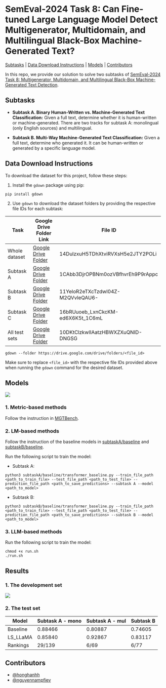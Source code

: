 # SemEval-2024 Task 8: Can Fine-tuned Large Language Model Detect Multigenerator, Multidomain, and Multilingual Black-Box Machine-Generated Text?


[Subtasks](#subtasks) | [Data Download Instructions](#data_format) | [Models](#models) | [Contributors](#contributors)

In this repo, we provide our solution to solve two subtasks of [SemEval-2024 Task 8: Multigenerator, Multidomain, and Multilingual Black-Box Machine-Generated Text Detection](https://github.com/mbzuai-nlp/SemEval2024-task8).

## Subtasks

- **Subtask A. Binary Human-Written vs. Machine-Generated Text Classification:** Given a full text, determine whether it is human-written or machine-generated. There are two tracks for subtask A: monolingual (only English sources) and multilingual.

- **Subtask B. Multi-Way Machine-Generated Text Classification:** Given a full text, determine who generated it. It can be human-written or generated by a specific language model.

## <a name="data_format"></a>Data Download Instructions

To download the dataset for this project, follow these steps:

1. Install the `gdown` package using pip:

```
pip install gdown
````

2. Use `gdown` to download the dataset folders by providing the respective file IDs for each subtask:

| Task          | Google Drive Folder Link                                                                                           | File ID                                        |
|---------------|--------------------------------------------------------------------------------------------------------------------|------------------------------------------------|
| Whole dataset | [Google Drive Folder](https://drive.google.com/drive/folders/14DulzxuH5TDhXtviRVXsH5e2JTY2POLi)            | 14DulzxuH5TDhXtviRVXsH5e2JTY2POLi            |
| Subtask A     | [Google Drive Folder](https://drive.google.com/drive/folders/1CAbb3DjrOPBNm0ozVBfhvrEh9P9rAppc)            | 1CAbb3DjrOPBNm0ozVBfhvrEh9P9rAppc            |
| Subtask B     | [Google Drive Folder](https://drive.google.com/drive/folders/11YeloR2eTXcTzdwI04Z-M2QVvIeQAU6-)            | 11YeloR2eTXcTzdwI04Z-M2QVvIeQAU6-            |
| Subtask C     | [Google Drive Folder](https://drive.google.com/drive/folders/16bRUuoeb_LxnCkcKM-ed6X6K5t_1C6mL)            | 16bRUuoeb_LxnCkcKM-ed6X6K5t_1C6mL            |
| All test sets  | [Google Drive Folder](https://drive.google.com/drive/folders/10DKtClzkwIIAatzHBWXZXuQNID-DNGSG?usp=sharing)            | 10DKtClzkwIIAatzHBWXZXuQNID-DNGSG            |

```
gdown --folder https://drive.google.com/drive/folders/<file_id>
```

Make sure to replace `<file_id>` with the respective file IDs provided above when running the `gdown` command for the desired dataset.

## Models

![](./images/model.png)

### 1. Metric-based methods

Follow the instruction in [MGTBench](https://github.com/xinleihe/MGTBench).

### 2. LM-based methods

Follow the instruction of the baseline models in [subtaskA/baseline](./subtaskA/baseline) and [subtaskB/baseline](./subtaskB/baseline).

Run the following script to train the model:

- Subtask A:

```
python3 subtaskA/baseline/transformer_baseline.py --train_file_path <path_to_train_file> --test_file_path <path_to_test_file> --prediction_file_path <path_to_save_predictions> --subtask A --model <path_to_model>
```

- Subtask B:

```
python3 subtaskB/baseline/transformer_baseline.py --train_file_path <path_to_train_file> --test_file_path <path_to_test_file> --prediction_file_path <path_to_save_predictions> --subtask B --model <path_to_model>
```

### 3. LLM-based methods

Run the following script to train the model:

```
chmod +x run.sh
./run.sh
```

## Results

### 1. The development set

![](./images/result.png)

### 2. The test set

| Model | Subtask A - mono | Subtask A - mul | Subtask B |
|-------|-------------------|-----------------|-----------|
|Baseline| 0.88466 | 0.80887 | 0.74605 |
|LS_LLaMA| 0.85840 | 0.92867 | 0.83117 |
|Rankings| 29/139  | 6/69    | 6/77    |

## Contributors

- [@honghanhh](https://github.com/honghanhh)
- [@nguyennampfiev](https://github.com/nguyennampfiev)
